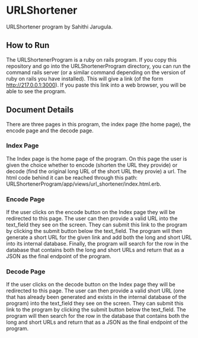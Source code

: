 # URLShortener
URLShortener program by Sahithi Jarugula.

## How to Run
The URLShortenerProgram is a ruby on rails program. If you copy this repository
and go into the URLShortenerProgram directory, you can run the command rails
server (or a similar command depending on the version of ruby on rails you have
installed). This will give a link (of the form http://217.0.0.1:3000). If you
paste this link into a web browser, you will be able to see the program.

## Document Details
There are three pages in this program, the index page (the home page), the encode
page and the decode page.

### Index Page
The Index page is the home page of the program. On this page the user is given the 
choice whether to encode (shorten the URL they provide) or decode (find the original 
long URL of the short URL they provie) a url. The html code behind it can be reached
through this path: URLShortenerProgram/app/views/url_shortener/index.html.erb. 

### Encode Page
If the user clicks on the encode button on the Index page they will be redirected to this page. 
The user can then provide a valid URL into the text_field they see on the screen. They can
submit this link to the program by clicking the submit button below the text_field. The
program will then generate a short URL for the given link and add both the long and short
URL into its internal database. Finally, the program will search for the row in the database
that contains both the long and short URLs and return that as a JSON as the final 
endpoint of the program.

### Decode Page
If the user clicks on the decode button on the Index page they will be redirected to this page. 
The user can then provide a valid short URL (one that has already been generated and exists in 
the internal database of the program) into the text_field they see on the screen. They can
submit this link to the program by clicking the submit button below the text_field. The
program will then search for the row in the database that contains both the long and short URLs 
and return that as a JSON as the final endpoint of the program.
